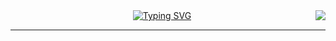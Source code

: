 <img align="right" src="https://visitor-badge.laobi.icu/badge?page_id=FarrelEdric.FarrelEdric" />


<div align="center"><a href="https://git.io/typing-svg"><img src="https://readme-typing-svg.demolab.com?font=Fira+Code&pause=1000&color=E4E4E4F8&background=000000&width=435&lines=Hai......;i'm+Farrel+Edric+" alt="Typing SVG" /></a>
</div>
<hr/>

